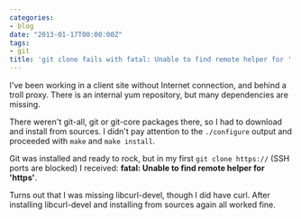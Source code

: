 ```yaml
---
categories:
- blog
date: "2013-01-17T00:00:00Z"
tags:
- git
title: 'git clone fails with fatal: Unable to find remote helper for ''https'''
---
```


<p>I've been working in a client site without Internet connection, and behind a troll proxy. There is an internal yum repository, but many dependencies are missing.</p>

<p>There weren't git-all, git or git-core packages there, so I had to download and install from sources. I didn't pay attention to the <code>./configure</code> output and proceeded with <code>make</code> and <code>make install</code>.</p>

<p>Git was installed and ready to rock, but in my first <code>git clone https://</code> (SSH ports are blocked) I received: <strong>fatal: Unable to find remote helper for 'https'</strong>.</p>

<p>Turns out that I was missing libcurl-devel, though I did have curl. After installing libcurl-devel and installing from sources again all worked fine.</p>
